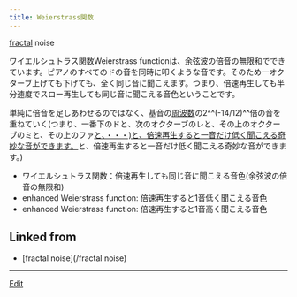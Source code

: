 ```yaml
---
title: Weierstrass関数
---
```

[fractal](/fractal) noise

[](/)

ワイエルシュトラス関数Weierstrass functionは、余弦波の倍音の無限和でできています。ピアノのすべてのドの音を同時に叩くような音です。そのため一オクターブ上げても下げても、全く同じ音に聞こえます。つまり、倍速再生しても半分速度でスロー再生しても同じ音に聞こえる音色ということです。



単純に倍音を足しあわせるのではなく、基音の[周波数](/周波数)の2^^(-14/12)^^倍の音を重ねていく(つまり、一番下のドと、次のオクターブのレと、その上のオクターブのミと、その上のファ[と、・・・)と、倍速再生すると一音だけ低く聞こえる奇妙な音ができます。](/と、・・・)と、倍速再生すると一音だけ低く聞こえる奇妙な音ができます。)



* [](weierstrass12.wav) ワイエルシュトラス関数：倍速再生しても同じ音に聞こえる音色(余弦波の倍音の無限和)
* [](weierstrass14.wav) enhanced Weierstrass function: 倍速再生すると1音低く聞こえる音色
* [](weierstrass10.wav) enhanced Weierstrass function: 倍速再生すると1音高く聞こえる音色




## Linked from

* [fractal noise](/fractal noise)


----
[Edit](https://github.com/vitroid/vitroid.github.io/edit/master/MD/Weierstrass関数.md)
